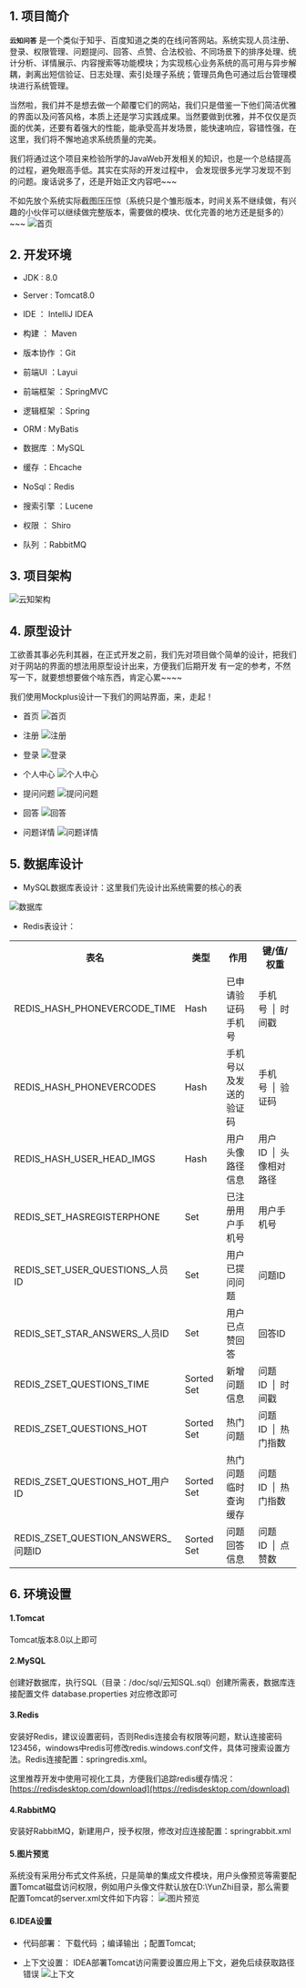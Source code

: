 ## 1. 项目简介
**`云知问答`** 是一个类似于知乎、百度知道之类的在线问答网站。系统实现人员注册、登录、权限管理、问题提问、回答、点赞、合法校验、不同场景下的排序处理、统计分析、详情展示、内容搜索等功能模块；为实现核心业务系统的高可用与异步解耦，剥离出短信验证、日志处理、索引处理子系统；管理员角色可通过后台管理模块进行系统管理。

当然啦，我们并不是想去做一个颠覆它们的网站，我们只是借鉴一下他们简洁优雅的界面以及问答风格，本质上还是学习实践成果。当然要做到优雅，并不仅仅是页面的优美，还要有着强大的性能，能承受高并发场景，能快速响应，容错性强，在这里，我们将不懈地追求系统质量的完美。

我们将通过这个项目来检验所学的JavaWeb开发相关的知识，也是一个总结提高的过程，避免眼高手低。其实在实际的开发过程中，
会发现很多光学习发现不到的问题。废话说多了，还是开始正文内容吧~~~

不如先放个系统实际截图压压惊（系统只是个雏形版本，时间关系不继续做，有兴趣的小伙伴可以继续做完整版本，需要做的模块、优化完善的地方还是挺多的）~~~
![首页](https://raw.githubusercontent.com/SkyYongFly/YunZhi/master/doc/img/%E7%B3%BB%E7%BB%9F%E9%A6%96%E9%A1%B5.png "首页")
## 2. 开发环境
* JDK  : 8.0
+ Server : Tomcat8.0
* IDE  ： IntelliJ IDEA  
- 构建  ：  Maven  
* 版本协作 ：Git
- 前端UI  ：Layui 
* 前端框架 ：SpringMVC
+ 逻辑框架 ：Spring
- ORM  :  MyBatis
* 数据库 ：MySQL
+ 缓存 ：Ehcache
- NoSql：Redis
+ 搜索引擎 ：Lucene
* 权限 ： Shiro
- 队列 ：RabbitMQ 
     
## 3. 项目架构
![云知架构](https://raw.githubusercontent.com/SkyYongFly/YunZhi/master/doc/img/%E4%BA%91%E7%9F%A5%E6%9E%B6%E6%9E%84.png "云知架构")
## 4. 原型设计
工欲善其事必先利其器，在正式开发之前，我们先对项目做个简单的设计，把我们对于网站的界面的想法用原型设计出来，方便我们后期开发
有一定的参考，不然写一下，就要想想要做个啥东西，肯定心累~~~~

我们使用Mockplus设计一下我们的网站界面，来，走起！

* 首页
![首页](https://raw.githubusercontent.com/SkyYongFly/YunZhi/master/doc/img/index.jpg "首页")
- 注册
![注册](https://raw.githubusercontent.com/SkyYongFly/YunZhi/master/doc/img/register.jpg "注册")
+ 登录
![登录](https://raw.githubusercontent.com/SkyYongFly/YunZhi/master/doc/img/login.jpg "登录")
* 个人中心
![个人中心](https://raw.githubusercontent.com/SkyYongFly/YunZhi/master/doc/img/user.jpg "个人中心")
- 提问问题
![提问问题](https://raw.githubusercontent.com/SkyYongFly/YunZhi/master/doc/img/question.jpg "提问问题")
+ 回答
![回答](https://raw.githubusercontent.com/SkyYongFly/YunZhi/master/doc/img/answer.jpg "回答")
- 问题详情
![问题详情](https://raw.githubusercontent.com/SkyYongFly/YunZhi/master/doc/img/question_detail.jpg "问题详情")

## 5. 数据库设计
* MySQL数据库表设计：这里我们先设计出系统需要的核心的表

![数据库](https://raw.githubusercontent.com/SkyYongFly/YunZhi/master/doc/sql/database.png "数据库")

+ Redis表设计：

<table>
	<tr>
		<th style="width:200px">表名</th>
		<th style="width:100px">类型</th>
		<th style="width:200px">作用</th>
		<th style="width:250px">键/值/权重</th>
	</tr> 
	<tr>
		<td>REDIS_HASH_PHONEVERCODE_TIME</td>
		<td>Hash</td> 
		<td>已申请验证码手机号</td>
		<td>手机号&nbsp;&nbsp;|&nbsp;&nbsp;时间戳</td>
	</tr> 
	<tr>
		<td>REDIS_HASH_PHONEVERCODES</td>
	     	<td>Hash</td> 
	     	<td>手机号以及发送的验证码</td>
	     	<td>手机号&nbsp;&nbsp;|&nbsp;&nbsp;验证码</td>
	</tr>
	<tr>
		<td>REDIS_HASH_USER_HEAD_IMGS</td>
	     	<td>Hash</td> 
	     	<td>用户头像路径信息</td> 
		<td>用户ID&nbsp;&nbsp;|&nbsp;&nbsp;头像相对路径</td> 
	</tr> 
        <tr>
		<td>REDIS_SET_HASREGISTERPHONE</td>
	     	<td>Set</td> 
	     	<td>已注册用户手机号</td> 
		<td>用户手机号</td> 
	</tr> 
     <tr>
		<td>REDIS_SET_USER_QUESTIONS_人员ID</td>
	    	 <td>Set</td> 
	     	<td>用户已提问问题</td> 
		<td>问题ID</td> 
	</tr> 
     <tr>
		<td>REDIS_SET_STAR_ANSWERS_人员ID</td>
	     	<td>Set</td> 
	     	<td>用户已点赞回答</td> 
		<td>回答ID</td> 
	</tr> 
     <tr>
		<td>REDIS_ZSET_QUESTIONS_TIME</td>
	     	<td>Sorted Set</td> 
	     	<td>新增问题信息</td> 
		<td>问题ID&nbsp;&nbsp;|&nbsp;&nbsp;时间戳</td>  
	</tr> 
     <tr>
		<td>REDIS_ZSET_QUESTIONS_HOT</td>
	     	<td>Sorted Set</td> 
	     	<td>热门问题</td> 
		<td>问题ID&nbsp;&nbsp;|&nbsp;&nbsp;热门指数</td> 
	</tr> 
     <tr>
		<td>REDIS_ZSET_QUESTIONS_HOT_用户ID</td>
	     	<td>Sorted Set</td> 
	     	<td>热门问题临时查询缓存</td> 
		<td>问题ID&nbsp;&nbsp;|&nbsp;&nbsp;热门指数</td> 
	</tr> 
     <tr>
		<td>REDIS_ZSET_QUESTION_ANSWERS_问题ID</td>
	     	<td>Sorted Set</td> 
	     	<td>问题回答信息</td> 
		<td>问题ID&nbsp;&nbsp;|&nbsp;&nbsp;点赞数</td> 
	</tr> 
</table>

## 6. 环境设置
#### 1.Tomcat  
Tomcat版本8.0以上即可

#### 2.MySQL  
创建好数据库，执行SQL（目录：/doc/sql/云知SQL.sql）创建所需表，数据库连接配置文件 database.properties 对应修改即可

#### 3.Redis  
安装好Redis，建议设置密码，否则Redis连接会有权限等问题，默认连接密码123456，windows中redis可修改redis.windows.conf文件，具体可搜索设置方法。Redis连接配置：springredis.xml。

这里推荐开发中使用可视化工具，方便我们追踪redis缓存情况：[https://redisdesktop.com/download](https://redisdesktop.com/download)

#### 4.RabbitMQ   
安装好RabbitMQ，新建用户，授予权限，修改对应连接配置：springrabbit.xml

#### 5.图片预览
系统没有采用分布式文件系统，只是简单的集成文件模块，用户头像预览等需要配置Tomcat磁盘访问权限，例如用户头像文件默认放在D:\\YunZhi目录，那么需要配置Tomcat的server.xml文件如下内容：
![图片预览](https://github.com/SkyYongFly/YunZhi/blob/master/doc/img/path.png "图片预览")

#### 6.IDEA设置
* 代码部署：    下载代码 ；编译输出 ；配置Tomcat;
+ 上下文设置：   IDEA部署Tomcat访问需要设置应用上下文，避免后续获取路径错误
![上下文](https://github.com/SkyYongFly/YunZhi/blob/master/doc/img/contextpath.png "上下文")
